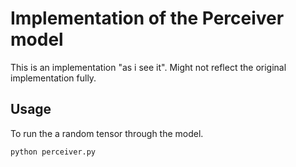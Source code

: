# Implementation of the Perceiver model

This is an implementation "as i see it". Might not reflect the original implementation fully.


## Usage

To run the a random tensor through the model.

```
python perceiver.py
```